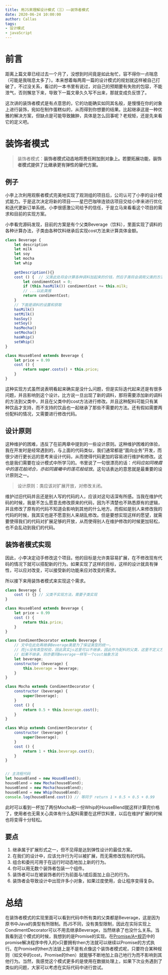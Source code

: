 ```yaml
---
title: 用JS来理解设计模式（三）——装饰者模式
date: 2020-06-24 10:00:00
author: Callas
tags:
- 设计模式
- javaScript
---
```


# 前言
距离上篇文章已经过去一个月了，没想到时间竟是如此匆忙，容不得你一点喘息（可能是我喘息太多了）。本来想着每两周一篇的设计模式的规划就这样被自己打破了，不过没关系，看过的一本书里有说过，对自己的预期要有失败的包容，不能泄气，否则懈怠下来，导致下一篇文章久久写不出来，那就变成负反馈了。

这次讲的装饰者模式是有点意思的，它的功能确实如同其名般，是慢慢在你的对象上进行装饰，宛如在制作蛋糕似的，从而得到你想要的结果。比起继承这是一种优雅的解决方案，但缺点是可能导致臃肿，具体是怎么回事呢？老规矩，还是先来看它的定义吧。


<!-- more -->

# 装饰者模式

>装饰者模式：**装饰者模式动态地将责任附加到对象上。若要拓展功能，装饰者模式提供了比继承更有弹性的替代方案。**

## 例子

小李上次利用观察者模式完美地实现了观测组的项目后，公司认可了小李的设计模式能力。于是这次决定将新的项目——星巴巴咖啡连锁店项目交给小李来进行优化和迭代更新订单系统。小李很感激公司给予的信任，于是立马来看看这个项目的需求和目前的实现方案。

小李看完源码发现，目前的方案是有个父类Beverage（饮料），里面实现了调料的各种计算办法，子类由各种饮料继承后实现cost方法来计算具体金额。

``` javaScript
class Beverage {
    let description
    let milk
    let soy
    let mocha
    let whip
    
    getDescription(){}
    cost () {  // 父类此处将会计算各种调料加起来的价钱，然后子类将会调用父类的方法加上自身的价格
        let condimentCost = 0;
        if (this.hasMilk()) condimentCost += this.milk;
        // ...以此类推
        return condimentCost;
    }
    // 下面是调料的设置和获取
    hasMilk()
    setMilk()
    hasSoy()
    setSoy()
    hasMocha()
    setMocha()
    hasWhip()
    setWhip()
}

class HouseBlend extends Beverage {
    let price = 0.99
    cost () {
        return super.costs() + this.price;
    }
}
```
这种实现方式虽然说表明看起来确实是没什么问题，但是实际迭代起来还是有很多问题，并且影响到这个设计。比方说一旦出现了新的调料，那将需要添加新的调料的方法到父类中，并且在父类中的cost方法进行修改。并且这种配料可能只有某种饮品才支持，而不支持的饮品也一起继承了那些不需要的方法。还有假如需要两份配料的情况，又需要进行修改代码。

## 设计原则

这种维护的困难，违反了在前两章中提到的一些设计原则。这种维护困难的体验，我在开发时是经常遇到的，与上面的代码类似，我们通常都是“面向业务”开发，而很少进行更长远的思考来设计代码，从而使得代码更加的容易进行维护和修改。这也是我们需要在设计模式中所学习的。书里说了一句很漂亮的话：*代码应如同晚霞中的莲花般闭合，亦如同晨曦中的莲花般绽放*。这句话表达的意思就是最重要的设计原则之一。


>设计原则：类应该对扩展开放，对修改关闭。


维护过旧代码并且还是别人写的代码的人，应该对这句话深有所感。当我在维护代码的时候，我是不怎么愿意去修改原来的代码，因为不清楚也不熟悉原有的逻辑，并且修改了原有的代码不知道会影响到其他的什么地方。而假如是别人来修改我的代码的时候，我其实也是不愿意别人来胡乱修改。但是要想实现这样的愿望，就需要使得我们的代码对扩展足够的开放，从而使得别人在维护修改的时候更加轻松，也不会乱动到我们的代码。

## 装饰者模式实现

因此，小李决定动手修改这个项目。他的目标是允许类容易扩展，在不修改现有代码的情况下就可以搭配新的行为。如果实现了这样的目标，这样的设计就具有弹性，可以应对改变，可以接受新的功能来应对改变的需求。

所以接下来用装饰者模式来实现这个需求。

``` javaScript
class Beverage {
    cost () {} // 父类不实现方法，需要子类实现
}

class HouseBlend extends Beverage {
    let price = 0.99
    cost () {
        return this.price;
    }
}

class CondimentDecorator extends Beverage { 
    // 文中在此处再继承Beverage类是为了保证类型的统一，
    // 而js没有类型校验，因此其实js这里可以不继承，因此作为配料的父类，这里不定义方法
    // 如果不继承，则亦要同Beverage一样写一个cost抽象方法
    let beverage;
    constructor (beverage) {
        this.beverage = beverage;
    }
}

class Mocha extends CondimentDecorator {
    constructor (beverage) {
        super(beverage);
    }
    cost () {
        return 0.5 + this.beverage.cost();
    }
}

class Whip extends CondimentDecorator {
    constructor (beverage) {
        super(beverage);
    }
    cost () {
        return 1 + this.beverage.cost();
    }
}


// 主流程代码
let houseBlend = new HouseBlend();
houseBlend = new Mocha(houseBlend);
houseBlend = new Mocha(houseBlend);
houseBlend = new Whip(houseBlend);
console.log(houseBlend.cost()) // 等同于 return 1 + 0.5 + 0.5 + 0.99
```

此时可以看到一杯加了两份Mocha和一份Whip的HouseBlend就这样计算完价格了，使用者也无需关心具体有什么配料需要在这杯饮料里，以后在维护扩展的时候也将变得十分轻松。

## 要点

1. 继承属于扩展形式之一，但不见得是达到弹性设计的最佳方案。
2. 在我们的设计中，应该允许行为可以被扩展，而无需修改现有的代码。
3. 组合和委托可用于在运行时动态地加上新的行为。
4. 你可以用无数个装饰者包装一个组件。
5. 装饰者可以在被装饰者的行为前面与/或后面加上自己的行为。
6. 装饰者会导致设计中出现许多小对象，如果过度使用，会让程序变得复杂。


# 总结

在装饰者模式的实现里面可以看到代码中所有类的父类都是Beverage，这是因为原书中Java的类型有所限制。而JS不同，没有类型限制，因此在实际实现上CondimentDecorator可以不用去继承Beverage，当然继承了也没什么关系。当我看到这个模式的时候，我想到的是Promise的实现。在[Promise/A+规范](https://segmentfault.com/a/1190000018589798)中的promise解决程序中传入的x只要拥有then方法就可以继续以Promise的方式执行。在Promise的then方法链上是不是有点像这个装饰者模式呢，只要符合某种规则（如文中的cost，Promise的then）就能够不断地加上自己地行为而不影响到其他行为。当然，我感觉这个模式更多的是使用在数据处理上，如果下次业务遇到了类似的问题，大家可以考虑在实际代码中进行尝试。